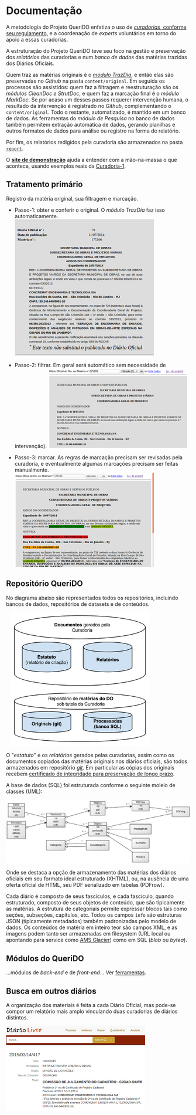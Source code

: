 # Documentação

A metodologia do Projeto QueriDO enfatiza o uso de [*curadorias*, conforme seu regulamento](curadorias.md), 
e a coordenação de *experts* voluntários em torno do apoio a essas curadorias.

A estruturação do Projeto QueriDO teve seu foco na gestão e preservação dos *relatórios* das curadorias 
e num *banco de dados* das matérias trazidas dos Diários Oficiais.

Quem traz as matérias originais é o [*módulo TrazDia*](trazdia-uso.md), 
e então elas são preservadas no *Github* na pasta `content/original`. 
Em seguida os processos são assistidos:  quem faz a filtragem e reestruturação são os *módulos CleanDoc e StrutDoc*, 
e quem faz a marcação final é o *módulo MarkDoc*. Se por acaso um desses passos requerer intervenção humana, 
o resultado da intervenção é registrado no *Github*, complementando o `content/original`. 
Todo o restante, automatizado, é mantido em um banco de dados. 
As ferramentas do *módulo de Pesquisa* no banco de dados também permitem extração automática de dados, 
gerando planilhas e outros formatos de dados para análise ou registro na forma de relatório.

Por fim, os relatórios redigidos pela curadoria são armazenados na pasta [`report`](https://github.com/okfn-brasil/queriDO/tree/master/docs/reports).

O [**site de demonstração**](demo-uso.md) ajuda a entender com a mão-na-massa o que acontece, 
usando exemplos reais da [Curadoria-1](reports/curadoria001.md).

## Tratamento primário

Registro da matéria original, sua filtragem e marcação.

* Passo-1: obter e conferir o original. O *módulo TrazDia* faz isso automaticamente.  ![](assets/tela3-original-380px.png)

* Passo-2: filtrar. Em geral será automático sem necessidade de intervenção). ![](assets/tela2-filtrado-380px.png)

* Passo-3: marcar. As regras de marcação precisam ser revisadas pela curadoria, e eventualmente algumas marcações precisam ser feitas manualmente.<br/> ![](assets/tela1v0.1-380px.png)


## Repositório QueriDO

No diagrama abaixo são representados todos os repositórios, incluindo bancos de dados, repositórios de datasets e de conteúdos.
 
&nbsp;&nbsp;&nbsp;[![](assets/repositorios01-380px.png)](https://raw.githubusercontent.com/okfn-brasil/queriDO/master/docs/assets/repositorios01.png)

O "*estatuto*" e os *relatórios* gerados pelas curadorias, assim como os documentos copiados das matérias originais nos diários oficiais, são todos armazenados em repositório [*git*](https://en.wikipedia.org/wiki/Git). Em particular as cópias dos originais recebem 
[certificado de integridade para preservação de longo prazo](https://github.com/okfn-brasil/discussOKBr-assets/wiki/Checksums).

A base de dados (SQL) foi estruturada conforme o seguinte molelo de classes (UML): 

[![](assets/entidades1.png)](https://raw.githubusercontent.com/okfn-brasil/queriDO/master/docs/assets/entidades1.png)

Onde se destaca a opção de armazenamento das matérias dos diários oficiais em seu formato ideal estruturado (XHTML), ou, 
na ausência de uma oferta oficial de HTML, seu PDF serializado em tabelas (PDFrow). 

Cada diário é composto de seus fascículos, e cada fascículo, quando estruturado, composto de seus objetos de conteúdo, 
que são tipicamente as matérias. A estrutura de categoriais permite expressar blocos tais como seções, subseções, capítulos, etc.
Todos os campos `info` são estruturas JSON (tipicamente metadados) também padronizadas pelo modelo de dados. 
Os conteúdos de matéria em inteiro teor são campos XML, 
e as imagens podem tanto ser armazenadas em filesystem (URL local ou apontando para service como [AMS Glacier](https://aws.amazon.com/pt/glacier/)) como em SQL (*blob* ou *bytea*).

## Módulos do QueriDO

...módulos de *back-end* e de *front-end*... Ver [ferramentas](ferramentas.md).


## Busca em outros diários

A organização dos materiais é feita a cada Diário Oficial, mas pode-se compor um relatório mais amplo vinculando duas curadorias de diários distintos.

![](assets/telaDiarioLivre01-380px.png)

